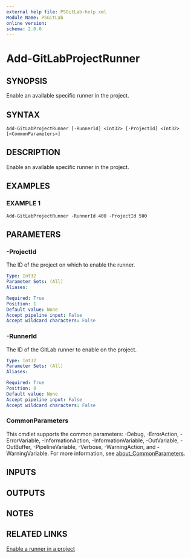 ```yaml
---
external help file: PSGitLab-help.xml
Module Name: PSGitLab
online version:
schema: 2.0.0
---
```


# Add-GitLabProjectRunner

## SYNOPSIS
Enable an available specific runner in the project.

## SYNTAX

```
Add-GitLabProjectRunner [-RunnerId] <Int32> [-ProjectId] <Int32> [<CommonParameters>]
```

## DESCRIPTION
Enable an available specific runner in the project.

## EXAMPLES

### EXAMPLE 1
```
Add-GitLabProjectRunner -RunnerId 400 -ProjectId 500
```

## PARAMETERS

### -ProjectId
The ID of the project on which to enable the runner.

```yaml
Type: Int32
Parameter Sets: (All)
Aliases:

Required: True
Position: 1
Default value: None
Accept pipeline input: False
Accept wildcard characters: False
```

### -RunnerId
The ID of the GitLab runner to enable on the project.

```yaml
Type: Int32
Parameter Sets: (All)
Aliases:

Required: True
Position: 0
Default value: None
Accept pipeline input: False
Accept wildcard characters: False
```

### CommonParameters
This cmdlet supports the common parameters: -Debug, -ErrorAction, -ErrorVariable, -InformationAction, -InformationVariable, -OutVariable, -OutBuffer, -PipelineVariable, -Verbose, -WarningAction, and -WarningVariable. For more information, see [about_CommonParameters](http://go.microsoft.com/fwlink/?LinkID=113216).

## INPUTS

## OUTPUTS

## NOTES

## RELATED LINKS

[Enable a runner in a project](https://docs.gitlab.com/ce/api/runners.html#enable-a-runner-in-project)